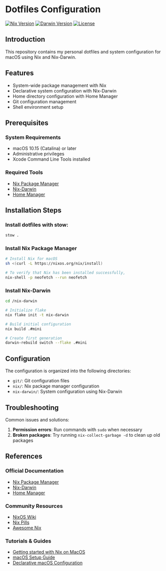 # Dotfiles Configuration

[![Nix Version](https://img.shields.io/badge/Nix-2.19-blue.svg)](https://nixos.org)
[![Darwin Version](https://img.shields.io/badge/Darwin-23.0.0-blue.svg)](https://github.com/LnL7/nix-darwin)
[![License](https://img.shields.io/badge/License-MIT-green.svg)](LICENSE)

## Introduction
This repository contains my personal dotfiles and system configuration for macOS using Nix and Nix-Darwin.

## Features
- System-wide package management with Nix
- Declarative system configuration with Nix-Darwin
- Home directory configuration with Home Manager
- Git configuration management
- Shell environment setup

## Prerequisites
### System Requirements
- macOS 10.15 (Catalina) or later
- Administrative privileges
- Xcode Command Line Tools installed

### Required Tools
- [Nix Package Manager](https://nixos.org/download.html)
- [Nix-Darwin](https://github.com/LnL7/nix-darwin)
- [Home Manager](https://github.com/nix-community/home-manager)

## Installation Steps

### Install dotfiles with stow:
```bash
stow .
```

### Install Nix Package Manager
```bash
# Install Nix for macOS
sh <(curl -L https://nixos.org/nix/install)

# To verify that Nix has been installed successfully,
nix-shell -p neofetch --run neofetch
```

### Install Nix-Darwin
```sh
cd /nix-darwin

# Initialize flake
nix flake init -t nix-darwin

# Build initial configuration
nix build .#mini

# Create first generation
darwin-rebuild switch --flake .#mini
```

## Configuration
The configuration is organized into the following directories:

- `git/`: Git configuration files
- `nix/`: Nix package manager configuration
- `nix-darwin/`: System configuration using Nix-Darwin

## Troubleshooting
Common issues and solutions:

1. **Permission errors**: Run commands with `sudo` when necessary
2. **Broken packages**: Try running `nix-collect-garbage -d` to clean up old packages

## References
### Official Documentation
- [Nix Package Manager](https://nixos.org/manual/nix/stable/)
- [Nix-Darwin](https://github.com/LnL7/nix-darwin)
- [Home Manager](https://nix-community.github.io/home-manager/)

### Community Resources
- [NixOS Wiki](https://nixos.wiki/)
- [Nix Pills](https://nixos.org/guides/nix-pills/)
- [Awesome Nix](https://github.com/nix-community/awesome-nix)

### Tutorials & Guides
- [Getting started with Nix on MacOS](https://nixcademy.com/2024/01/15/nix-on-macos/)
- [macOS Setup Guide](https://sourabhbajaj.com/mac-setup/)
- [Declarative macOS Configuration](https://xyno.space/post/nix-darwin-introduction)
